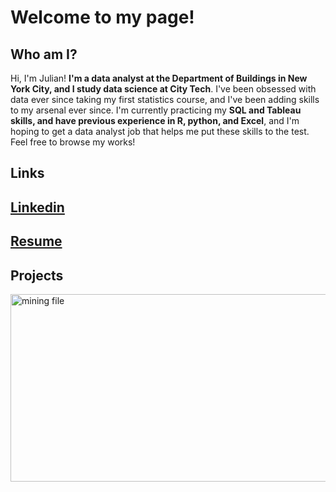 # Welcome to my page!





## Who am I?
Hi, I'm Julian! **I'm a data analyst at the Department of Buildings in New York City, and I study data science at City Tech**. I've been obsessed with data ever since taking my first statistics course, and I've been adding skills to my arsenal ever since. I'm currently practicing my **SQL and Tableau skills, and have previous experience in R, python, and Excel**, and I'm hoping to get a data analyst job that helps me put these skills to the test. Feel free to browse my works! 



## Links
## [Linkedin](https://www.linkedin.com/in/julian-yepes-b7b7b119b/)

## [Resume](https://github.com/Julianyepesos/resume/blob/main/MARCHRESUME.pdf)

## Projects


<img width="1280" height="300" src="https://user-images.githubusercontent.com/100659117/156904983-b0d76457-cfb6-4762-8877-846d2c635962.png" alt="mining file">
